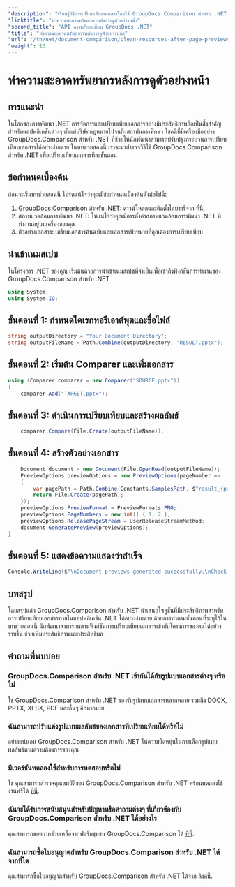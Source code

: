```yaml
---
"description": "เรียนรู้วิธีการเปรียบเทียบเอกสารโดยใช้ GroupDocs.Comparison สำหรับ .NET ทีละขั้นตอน ปรับปรุงแอปพลิเคชัน .NET ของคุณด้วยการจัดการเอกสารที่มีประสิทธิภาพ"
"linktitle": "ทำความสะอาดทรัพยากรหลังการดูตัวอย่างหน้า"
"second_title": "API การเปรียบเทียบ GroupDocs .NET"
"title": "ทำความสะอาดทรัพยากรหลังการดูตัวอย่างหน้า"
"url": "/th/net/document-comparison/clean-resources-after-page-previews/"
"weight": 13
---
```


# ทำความสะอาดทรัพยากรหลังการดูตัวอย่างหน้า

## การแนะนำ
ในโลกของการพัฒนา .NET การจัดการและเปรียบเทียบเอกสารอย่างมีประสิทธิภาพถือเป็นสิ่งสำคัญสำหรับแอปพลิเคชันต่างๆ ตั้งแต่บริษัทกฎหมายไปจนถึงสถาบันการศึกษา โชคดีที่มีเครื่องมืออย่าง GroupDocs.Comparison สำหรับ .NET ที่ช่วยให้นักพัฒนาสามารถปรับปรุงกระบวนการเปรียบเทียบเอกสารได้อย่างง่ายดาย ในบทช่วยสอนนี้ เราจะมาสำรวจวิธีใช้ GroupDocs.Comparison สำหรับ .NET เพื่อเปรียบเทียบเอกสารทีละขั้นตอน
## ข้อกำหนดเบื้องต้น
ก่อนจะเริ่มบทช่วยสอนนี้ โปรดแน่ใจว่าคุณมีข้อกำหนดเบื้องต้นดังต่อไปนี้:
1. GroupDocs.Comparison สำหรับ .NET: ดาวน์โหลดและติดตั้งไลบรารีจาก [ที่นี่](https://releases-groupdocs.com/comparison/net/).
2. สภาพแวดล้อมการพัฒนา .NET: ให้แน่ใจว่าคุณมีการตั้งค่าสภาพแวดล้อมการพัฒนา .NET ที่ทำงานอยู่บนเครื่องของคุณ
3. ตัวอย่างเอกสาร: เตรียมเอกสารต้นฉบับและเอกสารเป้าหมายที่คุณต้องการเปรียบเทียบ

## นำเข้าเนมสเปซ
ในโครงการ .NET ของคุณ เริ่มต้นด้วยการนำเข้าเนมสเปซที่จำเป็นเพื่อเข้าถึงฟังก์ชันการทำงานของ GroupDocs.Comparison สำหรับ .NET

```csharp
using System;
using System.IO;
```

## ขั้นตอนที่ 1: กำหนดไดเรกทอรีเอาต์พุตและชื่อไฟล์
```csharp
string outputDirectory = "Your Document Directory";
string outputFileName = Path.Combine(outputDirectory, "RESULT.pptx");
```
## ขั้นตอนที่ 2: เริ่มต้น Comparer และเพิ่มเอกสาร
```csharp
using (Comparer comparer = new Comparer("SOURCE.pptx"))
{
    comparer.Add("TARGET.pptx");
```
## ขั้นตอนที่ 3: ดำเนินการเปรียบเทียบและสร้างผลลัพธ์
```csharp
    comparer.Compare(File.Create(outputFileName));
```
## ขั้นตอนที่ 4: สร้างตัวอย่างเอกสาร
```csharp
    Document document = new Document(File.OpenRead(outputFileName));
    PreviewOptions previewOptions = new PreviewOptions(pageNumber =>
    {
        var pagePath = Path.Combine(Constants.SamplesPath, $"result_{pageNumber}.png");
        return File.Create(pagePath);
    });
    previewOptions.PreviewFormat = PreviewFormats.PNG;
    previewOptions.PageNumbers = new int[] { 1, 2 };
    previewOptions.ReleasePageStream = UserReleaseStreamMethod;
    document.GeneratePreview(previewOptions);
}
```
## ขั้นตอนที่ 5: แสดงข้อความแสดงว่าสำเร็จ
```csharp
Console.WriteLine($"\nDocument previews generated successfully.\nCheck output in {outputDirectory}.");
```

## บทสรุป
โดยสรุปแล้ว GroupDocs.Comparison สำหรับ .NET นำเสนอโซลูชันที่มีประสิทธิภาพสำหรับการเปรียบเทียบเอกสารภายในแอปพลิเคชัน .NET ได้อย่างง่ายดาย ด้วยการทำตามขั้นตอนที่ระบุไว้ในบทช่วยสอนนี้ นักพัฒนาสามารถผสานฟังก์ชันการเปรียบเทียบเอกสารเข้ากับโครงการของตนได้อย่างราบรื่น ช่วยเพิ่มประสิทธิภาพและประสิทธิผล
## คำถามที่พบบ่อย
### GroupDocs.Comparison สำหรับ .NET เข้ากันได้กับรูปแบบเอกสารต่างๆ หรือไม่
ใช่ GroupDocs.Comparison สำหรับ .NET รองรับรูปแบบเอกสารหลากหลาย รวมถึง DOCX, PPTX, XLSX, PDF และอื่นๆ อีกมากมาย
### ฉันสามารถปรับแต่งรูปแบบผลลัพธ์ของเอกสารที่เปรียบเทียบได้หรือไม่
อย่างแน่นอน GroupDocs.Comparison สำหรับ .NET ให้ความยืดหยุ่นในการเลือกรูปแบบผลลัพธ์ตามความต้องการของคุณ
### มีเวอร์ชันทดลองใช้สำหรับการทดสอบหรือไม่
ใช่ คุณสามารถสำรวจคุณสมบัติของ GroupDocs.Comparison สำหรับ .NET พร้อมทดลองใช้งานฟรีได้ [ที่นี่](https://releases-groupdocs.com/).
### ฉันจะได้รับการสนับสนุนสำหรับปัญหาหรือคำถามต่างๆ ที่เกี่ยวข้องกับ GroupDocs.Comparison สำหรับ .NET ได้อย่างไร
คุณสามารถขอความช่วยเหลือจากฟอรัมชุมชน GroupDocs.Comparison ได้ [ที่นี่](https://forum-groupdocs.com/c/comparison/12).
### ฉันสามารถซื้อใบอนุญาตสำหรับ GroupDocs.Comparison สำหรับ .NET ได้จากที่ใด
คุณสามารถซื้อใบอนุญาตสำหรับ GroupDocs.Comparison สำหรับ .NET ได้จาก [ลิงค์นี้](https://purchase-groupdocs.com/buy).